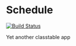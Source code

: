 # Schedule
[![Build Status](https://travis-ci.org/B515/Schedule.svg?branch=master)](https://travis-ci.org/B515/Schedule)


Yet another classtable app
